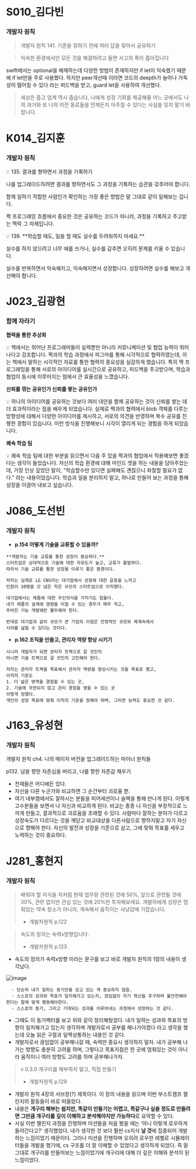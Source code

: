 # S010_김다빈
### 개발자 원칙

> 개발자 원칙 141. 기준을 정하기 전에 여러 답을 찾아서 공유하기
> 

> 익숙한 환경에서만 모든 것을 해결하려고 들면 사고의 폭이 좁아집니다
> 

swift에서는 optional을 해제하는데 다양한 방법이 존재하지만 if let이 익숙했기 때문에 if let만을 주로 사용했다. 하지만 peer개선때 이러면 코드의 deepth가 늘어나 가독성이 떨어질 수 있다 라는 피드백을 받고, guard let을 사용하여 개선했다.

> 세상은 좁고 업계 역시 좁습니다, 나에게 성장 기회를 제공해줄 어느 곳에서도 나의 과거와 또 나의 이전 동료들을 언제든지 마주칠 수 있다는 사실을 잊지 말기 바랍니다.
> 

# K014_김지훈

### 개발자 원칙

<aside>
💡 135. 결과를 향하면서 과정을 기록하기

나를 업그레이드하려면 결과를 향하면서도 그 과정을 기록하는 습관을 갖추어야 합니다.

함께 일하기 적합한 사람인가 확인하는 가장 좋은 방법은 말 그대로 같이 일해보는 겁니다.

짝 프로그래밍 흐름에서 중요한 것은 공유하는 코드가 아니라, 과정을 기록하고 주고받는 맥락 그 자체입니다.

</aside>

<aside>
💡 139. **학습할 때도, 일을 할 때도 실수를 두려워하지 마세요.**

실수를 하지 않으려고 너무 애를 쓰거나, 실수를 감추면 오히려 문제를 키울 수 있습니다.

실수를 반복하면서 익숙해지고, 익숙해지면서 성장합니다. 성장하려면 실수를 해보고 개선해야 합니다.

</aside>

# J023_김광현

### 함께 자라기

**협력을 통한 추상화**

<aside>
💡 책에서는 뛰어난 프로그래머들이 실력뿐만 아니라 커뮤니케이션 및 협업 능력이 뛰어나다고 강조합니다.
짝과의 학습 과정에서 피그마를 통해 시각적으로 협력하였는데, 이는 책에서 말하는 시각적인 자료를 통한 협력의 중요성을 실감하게 했습니다. 특히 짝 프로그래밍을 통해 서로의 아이디어를 실시간으로 공유하고, 피드백을 주고받으며, 학습과 협업이 동시에 이루어지는 점에서 큰 효율성을 느꼈습니다.

</aside>

**신뢰를 깎는 공유인가 신뢰를 쌓는 공유인가**

<aside>
💡 하나의 아이디어를 공유하는 것보다 여러 대안을 함께 공유하는 것이 신뢰를 쌓는 데 더 효과적이라는 점을 배우게 되었습니다. 실제로 짝과의 협력에서 blob 객체를 다루는 방향성에 대해서 다양한 아이디어를 제시하고, 서로의 의견을 반영하며 복수 공유를 진행한 경험이 있습니다. 이런 방식을 진행해보니 시각이 열리게 되는 경험을 하게 되었습니다.

</aside>

**쾌속 학습 팀**

<aside>
💡 쾌속 학습 팀에 대한 부분을 읽으면서 다음 주 있을 짝과의 협업에서 적용해보면 좋겠다는 생각이 들었습니다.
자신의 학습 환경에 대해 마인드 셋을 하는 내용을 담아주었는데, 가장 인상 깊었던 말이, "학습할수만 있다면 실패해도 괜찮으니 좌절할 필요가 없다." 라는 내용이었습니다. 학습과 일을 분리하지 말고, 하나로 만들어 보는 과정을 통해 성장을 이끌어 내보고 싶습니다.

</aside>

# J086_도선빈

### 개발자 원칙

- **p.154 어떻게 기술을 교류할 수 있을까?**

```
**개발자는 기술 교류를 통한 성장이 중요하다.**
스타트업은 상대적으로 기술에 대한 자유도가 높고, 교류가 활발하다.
따라서 기술 교류를 통한 성장을 이루기 좋은 환경이다.

저자는 실제로 LG CNS라는 대기업에서 성장에 대한 갈증을 느끼고 
인원이 10명을 갓 넘은 작은 규모의 스타트업으로 이직했다.

대기업에서는 제품에 대한 주인의식을 가지기도 힘들다. 
내가 제품의 설계에 영향을 미칠 수 있는 경우가 매우 적고, 
주어진 기능 개발에만 몰두해야 한다. 

반대로 대기업과 같이 규모가 큰 기업의 이점은 안정적인 규모와 체계속에서 
시야를 넓힐 수 있다는 것이다. 
```

- **p.162 조직을 만들고, 관리자 역량 향상 시키기**
```
시니어 개발자가 되면 관리자 트랙으로 갈 것인지
아니면 기술 트랙으로 갈 것인지 고민해야 한다.

저자는 관리자 트랙을 목표해서 관리자 역량을 향상시키는 것을 목표로 했고,
이직의 기준도 
1. 더 넓은 영역을 경험할 수 있는 곳, 
2. 기술에 국한되지 않고 관리 경험을 쌓을 수 있는 곳 
이렇게 정했다.
개인의 성장 목표에 맞춰 이직의 기준을 정해야 하며, 그러한 능력도 중요한 것 같다.
```

# J163_유성현
### 개발자 원칙

개발자 원칙 ch4. 나의 메이저 버전을 업그레이드하는 마이너 원칙들

p132. 남을 향한 자존심을 버리고, 나를 향한 자존감 채우기

- 천재들은 어디에든 있다.
- 자신을 다른 누군가와 비교하면 그 순간부터 괴로울 뿐.
- 여기 네부캠에서도 잘하시는 분들을 피어세션이나 슬랙을 통해 만나게 된다. 이렇게 고수분들을 보면서 나 자신과 비교하게 된다. 비교는 종종 나 자신을 부정적으로 느끼게 만들고, 결과적으로 괴로움을 초래할 수 있다. 사람마다 잘하는 분야가 다르고 성장속도가 다르다는 것을 깨닫고 비교대상을 다른사람으로 향하지말고 자기 자신으로 향해야 한다. 자신의 발전과 성장을 기준으로 삼고, 그에 맞춰 목표를 세우고 노력하는 것이 중요하다.

# J281_홍현지
### 개발자 원칙

> 배워야 할 지식을 저처럼 현재 업무랑 관련된 것에 50%, 앞으로 관련될 것에 30%, 관련 없지만 관심 있는 것에 20%만 투자해보세요. 개발자에게 성장은 멈춰있는 약속 장소가 아니라, 계속해서 움직이는 사냥감에 가깝습니다.
> - 개발자원칙 p.122
> 

> 속도의 정의는 속력x방향입니다.
> - 개발자원칙 p.123
> 
- 속도의 정의가 속력x방향 이라는 문구를 보고 바로 개발자 원칙의 1장의 내용이 생각났다.

![image](https://github.com/user-attachments/assets/759b5cee-97cd-4733-9a8d-897dd80682dd)

```
  - 단순히 내가 일하는 동기만을 갖고 있는 게 중요하지 않음.
  - 스스로의 성과와 목표가 일치해가고 있는지, 끊임없이 자기 혁신을 추구하며 불안전해야한다는 말에 맞게 행동해야한다.
  - 스스로의 동기, 그리고 기대되는 성과를 이루어내는 과정에서 성장하는 것 같다.
```

- 그때도 이 동기벡터를 보고 위와 같이 정리해뒀었다. 내가 일하는 성과와 목표의 방향이 일치해가고 있는지 생각하며 개발자로서 공부를 해나가야겠다 라고 생각을 했는데 오늘 읽은 구절과 일맥상통하는 내용인 것 같다.
- 개발자로서 끊임없이 공부해나갈 때, 속력만 중요시 생각하지 말자. 내가 공부해 나가는 방향도 충분히 고려를 하며, 그렇다고 목표지점은 한 곳에 멈춰있는 것이 아니라 움직이니 여러 방향도 고려를 하며 공부해나가자.

> v 0.3.0 개구리를 해부하지 말고, 직접 만들기
>- 개발자원칙 p.129
> 
- 개발자 원칙 4장의 서브장(?) 제목이다. 이 장의 내용을 읽으며 이번 부스트캠프 챌린지의 활동들이 바로 떠올랐다.
- 내용은 **개구리 해부는 쉽지만, 똑같이 만들기는 어렵고, 똑같구나 싶을 정도로 만들려면 그만큼 개구리를 깊이 이해하고 분석해야지만 가능하다**로 요약할 수 있다.
- 사실 이번 챌린지 과정을 진행하며 미션들을 처음 봤을 때는 ‘아니 이렇게 로우하게 들어간다고?’ 생각했었다. 내가 생각한 것 보다 훨씬 cs지식 **날 것**에 집중되어 개발하는 느낌이었기 때문이다. 그러나 미션을 진행하며 오히려 로우한 레벨로 시뮬레이터들을 개발을 했기에, cs 구조를 더 잘 이해할 수 있었다고 생각하게 되었다. 즉 말 그대로 개구리를 만들어보는 느낌이었기에 개구리에 대해 더 깊은 이해와 분석이 된 느낌이었다.

